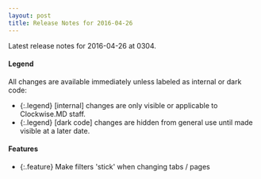 ```yaml
---
layout: post
title: Release Notes for 2016-04-26
---
```


Latest release notes for 2016-04-26 at 0304.

<div class='legend' markdown='1'>

#### Legend

All changes are available immediately unless labeled as internal or dark code:

- {:.legend} [internal] changes are only visible or applicable to Clockwise.MD staff.
- {:.legend} [dark code] changes are hidden from general use until made visible at a later date.

</div>

<div class='features' markdown='1'>

#### Features

- {:.feature} Make filters 'stick' when changing tabs / pages

</div>


